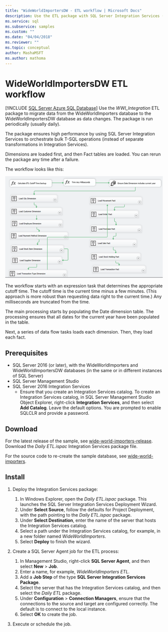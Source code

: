 ```yaml
---
title: "WideWorldImportersDW - ETL workflow | Microsoft Docs"
description: Use the ETL package with SQL Server Integration Services (SSIS) to periodically migrate data from the WideWorldImporters database to the WideWorldImportersDW.
ms.service: sql
ms.subservice: samples
ms.custom: ""
ms.date: "04/04/2018"
ms.reviewer: ""
ms.topic: conceptual
author: MashaMSFT
ms.author: mathoma
---
```

# WideWorldImportersDW ETL workflow
[!INCLUDE [SQL Server Azure SQL Database](../includes/applies-to-version/sql-asdb.md)]
Use the *WWI_Integration* ETL package to migrate data from the WideWorldImporters database to the WideWorldImportersDW database as data changes. The package is run periodically (usually daily).

The package ensures high performance by using SQL Server Integration Services to orchestrate bulk T-SQL operations (instead of separate transformations in Integration Services).

Dimensions are loaded first, and then Fact tables are loaded. You can rerun the package any time after a failure.

The workflow looks like this:

 ![WideWorldImporters ETL workflow](media/wide-world-importers/wideworldimporters-etl-workflow.png)

The workflow starts with an expression task that determines the appropriate cutoff time. The cutoff time is the current time minus a few minutes. (This approach is more robust than requesting data right to the current time.) Any milliseconds are truncated from the time.

The main processing starts by populating the Date dimension table. The processing ensures that all dates for the current year have been populated in the table.

Next, a series of data flow tasks loads each dimension. Then, they load each fact.

## Prerequisites

- SQL Server 2016 (or later), with the WideWorldImporters and WideWorldImportersDW databases (in the same or in different instances of SQL Server)
- SQL Server Management Studio
- SQL Server 2016 Integration Services
  - Ensure that you create an Integration Services catalog. To create an Integration Services catalog, in SQL Server Management Studio Object Explorer, right-click **Integration Services**, and then select **Add Catalog**. Leave the default options. You are prompted to enable SQLCLR and provide a password.


## Download

For the latest release of the sample, see [wide-world-importers-release](https://go.microsoft.com/fwlink/?LinkID=800630). Download the *Daily ETL.ispac* Integration Services package file.

For the source code to re-create the sample database, see [wide-world-importers](https://github.com/Microsoft/sql-server-samples/tree/master/samples/databases/wide-world-importers/wwi-ssis).

## Install

1. Deploy the Integration Services package:
   1. In Windows Explorer, open the *Daily ETL.ispac* package. This launches the SQL Server Integration Services Deployment Wizard.
   2. Under **Select Source**, follow the defaults for Project Deployment, with the path pointing to the *Daily ETL.ispac* package.
   3. Under **Select Destination**, enter the name of the server that hosts the Integration Services catalog.
   4. Select a path under the Integration Services catalog, for example, in a new folder named *WideWorldImporters*.
   5. Select **Deploy** to finish the wizard.

2. Create a SQL Server Agent job for the ETL process:
   1. In Management Studio, right-click **SQL Server Agent**, and then select **New** > **Job**.
   2. Enter a name, for example, *WideWorldImporters ETL*.
   3. Add a **Job Step** of the type **SQL Server Integration Services Package**.
   4. Select the server that has the Integration Services catalog, and then select the *Daily ETL* package.
   5. Under **Configuration** > **Connection Managers**, ensure that the connections to the source and target are configured correctly. The default is to connect to the local instance.
   6. Select **OK** to create the job.

3. Execute or schedule the job.
